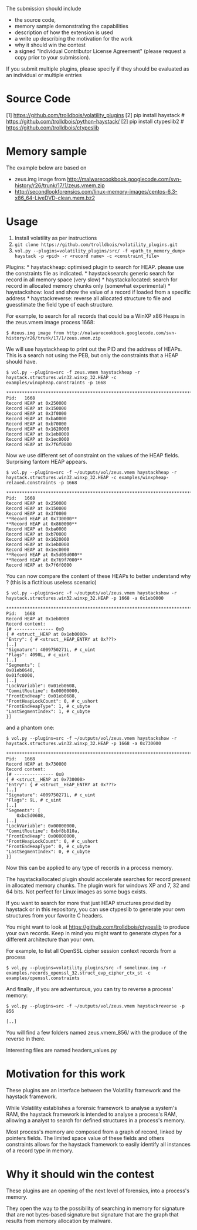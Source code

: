 
The submission should include 

 * the source code, 
 * memory sample demonstrating the capabilities
 * description of how the extension is used
 * a write up describing the motivation for the work 
 * why it should win the contest 
 * a signed "Individual Contributor License Agreement" (please request a copy prior to your submission).

If you submit multiple plugins, please specify if they should be evaluated as an individual or multiple entries

Source Code
===========

[1] https://github.com/trolldbois/volatility_plugins
[2] pip install haystack # https://github.com/trolldbois/python-haystack/
[2] pip install ctypeslib2 # https://github.com/trolldbois/ctypeslib
 
Memory sample
=============

The example below are based on 

 * zeus.img image from http://malwarecookbook.googlecode.com/svn-history/r26/trunk/17/1/zeus.vmem.zip
 * http://secondlookforensics.com/linux-memory-images/centos-6.3-x86_64-LiveDVD-clean.mem.bz2

Usage
=====

1. Install volatility as per instructions
2. `git clone https://github.com/trolldbois/volatility_plugins.git`
3. `vol.py --plugins=volatility_plugins/src/ -f <path_to_memory_dump> haystack -p <pid> -r <record name> -c <constraint_file>`

Plugins:
    * haystackheap: optimised plugin to search for HEAP. please use the constraints file as indicated. 
    * haystacksearch: generic search for record in all memory space (very slow)
    * haystackallocated: search for record in allocated memory chunks only (somewhat experimental)
    * haystackshow: load and show the value of a record if loaded from a specific address
    * haystackreverse: reverse all allocated structure to file and guesstimate the field type of each structure.


For example, to search for all records that could ba a WinXP x86 Heaps in the zeus.vmem image process 1668:

    $ #zeus.img image from http://malwarecookbook.googlecode.com/svn-history/r26/trunk/17/1/zeus.vmem.zip

We will use haystackheap to print out the PID and the address of HEAPs. This is a search not using the PEB, 
but only the constraints that a HEAP should have. 

    $ vol.py --plugins=src -f zeus.vmem haystackheap -r haystack.structures.win32.winxp_32.HEAP -c examples/winxpheap.constraints -p 1668

    ************************************************************************
    Pid:   1668
    Record HEAP at 0x250000
    Record HEAP at 0x150000
    Record HEAP at 0x3f0000
    Record HEAP at 0xba0000
    Record HEAP at 0xb70000
    Record HEAP at 0x1620000
    Record HEAP at 0x1eb0000
    Record HEAP at 0x1ec0000
    Record HEAP at 0x7f6f0000
    
Now we use different set of constraint on the values of the HEAP fields. Surprising fantom HEAP appears.

    $ vol.py --plugins=src -f ~/outputs/vol/zeus.vmem haystackheap -r haystack.structures.win32.winxp_32.HEAP -c examples/winxpheap-relaxed.constraints -p 1668

    ************************************************************************
    Pid:   1668
    Record HEAP at 0x250000
    Record HEAP at 0x150000
    Record HEAP at 0x3f0000
    **Record HEAP at 0x730000**
    **Record HEAP at 0x860000**
    Record HEAP at 0xba0000
    Record HEAP at 0xb70000
    Record HEAP at 0x1620000
    Record HEAP at 0x1eb0000
    Record HEAP at 0x1ec0000
    **Record HEAP at 0x5d09d000**
    **Record HEAP at 0x769f7000**
    Record HEAP at 0x7f6f0000

You can now compare the content of these HEAPs to better understand why ? (this is a fictitious useless scenario)

    $ vol.py --plugins=src -f ~/outputs/vol/zeus.vmem haystackshow -r haystack.structures.win32.winxp_32.HEAP -p 1668 -a 0x1eb0000 

    ************************************************************************
    Pid:   1668
    Record HEAP at 0x1eb0000
    Record content:
    [# --------------- 0x0 
    { # <struct__HEAP at 0x1eb0000>
    "Entry": { # <struct__HEAP_ENTRY at 0x???>
    [..]
    "Signature": 4009750271L, # c_uint
    "Flags": 4098L, # c_uint
    [..]
    "Segments": [
	0x01eb0640,
	0x01fc0000,
	[..]
    "LockVariable": 0x01eb0608,
    "CommitRoutine": 0x00000000,
    "FrontEndHeap": 0x01eb0688,
    "FrontHeapLockCount": 0, # c_ushort
    "FrontEndHeapType": 1, # c_ubyte
    "LastSegmentIndex": 1, # c_ubyte
    }]

and a phantom one:

    $ vol.py --plugins=src -f ~/outputs/vol/zeus.vmem haystackshow -r haystack.structures.win32.winxp_32.HEAP -p 1668 -a 0x730000 

    ************************************************************************
    Pid:   1668
    Record HEAP at 0x730000
    Record content:
    [# --------------- 0x0 
    { # <struct__HEAP at 0x730000>
    "Entry": { # <struct__HEAP_ENTRY at 0x???>
    [..]
    "Signature": 4009750271L, # c_uint
    "Flags": 9L, # c_uint
    [..]
    "Segments": [
        0xbc5d0608,
    [..]
    "LockVariable": 0x00000000,
    "CommitRoutine": 0xbf8b810a,
    "FrontEndHeap": 0x00000000,
    "FrontHeapLockCount": 0, # c_ushort
    "FrontEndHeapType": 0, # c_ubyte
    "LastSegmentIndex": 0, # c_ubyte
    }]

Now this can be applied to any type of records in a process memory.

The haystackallocated plugin should accelerate searches for record present in allocated memory chunks.
The plugin work for windows XP and 7, 32 and 64 bits. Not perfect for Linux images as some bugs exists.

If you want to search for more that just HEAP structures provided by haystack or in this repository,
you can use ctypeslib to generate your own structures from your favorite C headers. 

You might want to look at https://github.com/trolldbois/ctypeslib to produce your own records.
Keep in mind you might want to generate ctypes for a different architecture than your own.

For example, to list all OpenSSL cipher session context records from a process 

    $ vol.py --plugins=volatility_plugins/src -f somelinux.img -r examples.records_openssl_32.struct_evp_cipher_ctx_st -c examples/openssl.constraints 


And finally , if you are adventurous, you can try to reverse a process' memory:

    $ vol.py --plugins=src -f ~/outputs/vol/zeus.vmem haystackreverse -p 856
    
    [..]
    
You will find a few folders named zeus.vmem_856/ with the produce of the reverse in there.

Interesting files are named headers_values.py


Motivation for this work
========================

These plugins are an interface between the Volatility framework and the haystack framework.

While Volatility establishes a forensic framework to analyse a system's RAM, the haystack framework is intended to 
analyse a process's RAM, allowing a analyst to search for defined structures in a process's memory.

Most process's memory are composed from a graph of record, linked by pointers fields. The limited space value of these
fields and others constraints allows for the haystack framework to easily identify all instances of 
a record type in memory.

 
Why it should win the contest
=============================

These plugins are an opening of the next level of forensics, into a process's memory.

They open the way to the possibility of searching in memory for signature that are not bytes-based signature but
signature that are the graph that results from memory allocation by malware.